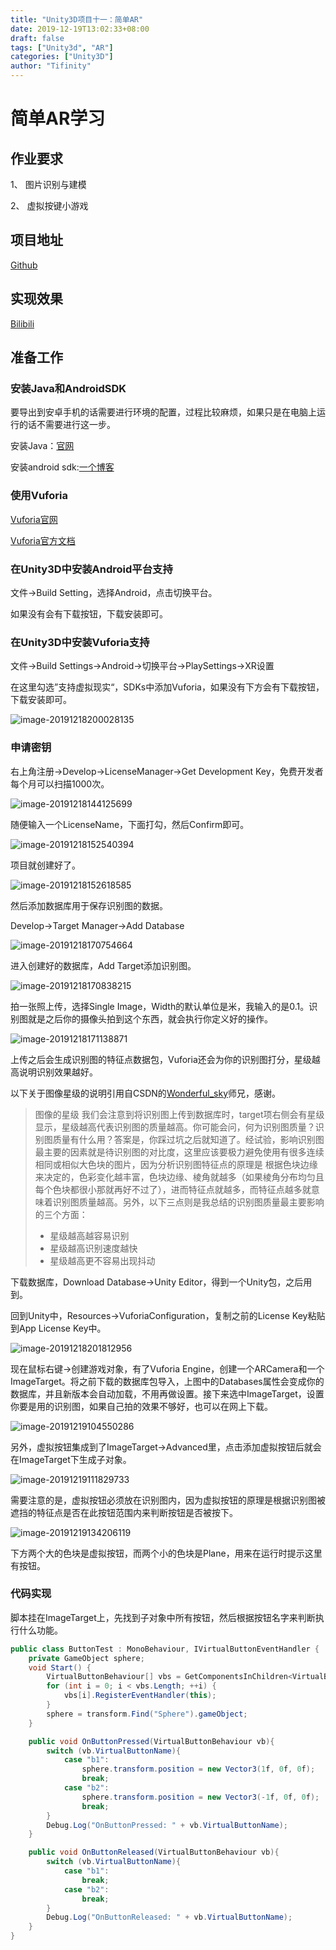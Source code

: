 ```yaml
---
title: "Unity3D项目十一：简单AR"
date: 2019-12-19T13:02:33+08:00
draft: false
tags: ["Unity3d", "AR"] 
categories: ["Unity3D"]             
author: "Tifinity"  
---
```


# 简单AR学习

## 作业要求

1、 图片识别与建模

2、 虚拟按键小游戏

## 项目地址

[Github](https://github.com/Tifinity/Unity3D-Learning/tree/master/项目十一：简单AR)

## 实现效果

[Bilibili](https://www.bilibili.com/video/av79825685/)

## 准备工作

### 安装Java和AndroidSDK

要导出到安卓手机的话需要进行环境的配置，过程比较麻烦，如果只是在电脑上运行的话不需要进行这一步。

安装Java：[官网](https://www.java.com/zh_CN/)

安装android sdk:[一个博客](https://blog.csdn.net/Akatsuki__Itachi/article/details/90813230)

### 使用Vuforia

[Vuforia官网](https://developer.vuforia.com)

[Vuforia官方文档](https://library.vuforia.com/articles/Training/getting-started-with-vuforia-in-unity.html)

### 在Unity3D中安装Android平台支持

文件->Build Setting，选择Android，点击切换平台。

如果没有会有下载按钮，下载安装即可。

### 在Unity3D中安装Vuforia支持

文件->Build Settings->Android->切换平台->PlaySettings->XR设置

在这里勾选”支持虚拟现实“，SDKs中添加Vuforia，如果没有下方会有下载按钮，下载安装即可。

![image-20191218200028135](https://github.com/Tifinity/MyImage/raw/master/Unity3D/hw11/image-20191218200028135.png)

### 申请密钥

右上角注册->Develop->LicenseManager->Get Development Key，免费开发者每个月可以扫描1000次。

![image-20191218144125699](https://github.com/Tifinity/MyImage/raw/master/Unity3D/hw11/image-20191218144125699.png)

随便输入一个LicenseName，下面打勾，然后Confirm即可。

![image-20191218152540394](https://github.com/Tifinity/MyImage/raw/master/Unity3D/hw11/image-20191218152540394.png)

项目就创建好了。

![image-20191218152618585](https://github.com/Tifinity/MyImage/raw/master/Unity3D/hw11/image-20191218152618585.png)

然后添加数据库用于保存识别图的数据。

Develop->Target Manager->Add Database

![image-20191218170754664](https://github.com/Tifinity/MyImage/raw/master/Unity3D/hw11/image-20191218170754664.png)

进入创建好的数据库，Add Target添加识别图。

![image-20191218170838215](https://github.com/Tifinity/MyImage/raw/master/Unity3D/hw11/image-20191218170838215.png)

拍一张照上传，选择Single Image，Width的默认单位是米，我输入的是0.1。识别图就是之后你的摄像头拍到这个东西，就会执行你定义好的操作。

![image-20191218171138871](https://github.com/Tifinity/MyImage/raw/master/Unity3D/hw11/image-20191218171138871.png)

上传之后会生成识别图的特征点数据包，Vuforia还会为你的识别图打分，星级越高说明识别效果越好。

以下关于图像星级的说明引用自CSDN的[Wonderful_sky](https://blog.csdn.net/Wonderful_sky/article/details/80744334)师兄，感谢。

> 图像的星级
> 我们会注意到将识别图上传到数据库时，target项右侧会有星级显示，星级越高代表识别图的质量越高。你可能会问，何为识别图质量？识别图质量有什么用？答案是，你踩过坑之后就知道了。经试验，影响识别图最主要的因素就是待识别图的对比度，这里应该要极力避免使用有很多连续相同或相似大色块的图片，因为分析识别图特征点的原理是 根据色块边缘 来决定的，色彩变化越丰富，色块边缘、棱角就越多（如果棱角分布均匀且每个色块都很小那就再好不过了），进而特征点就越多，而特征点越多就意味着识别图质量越高。另外，以下三点则是我总结的识别图质量最主要影响的三个方面：
>
> - 星级越高越容易识别
> - 星级越高识别速度越快
> - 星级越高更不容易出现抖动

下载数据库，Download Database->Unity Editor，得到一个Unity包，之后用到。

回到Unity中，Resources->VuforiaConfiguration，复制之前的License Key粘贴到App License Key中。

![image-20191218201812956](https://github.com/Tifinity/MyImage/raw/master/Unity3D/hw11/image-20191218201812956.png)

现在鼠标右键->创建游戏对象，有了Vuforia Engine，创建一个ARCamera和一个ImageTarget。将之前下载的数据库包导入，上图中的Databases属性会变成你的数据库，并且新版本会自动加载，不用再做设置。接下来选中ImageTarget，设置你要是用的识别图，如果自己拍的效果不够好，也可以在网上下载。

![image-20191219104550286](https://github.com/Tifinity/MyImage/raw/master/Unity3D/hw11/image-20191219104550286.png)

另外，虚拟按钮集成到了ImageTarget->Advanced里，点击添加虚拟按钮后就会在ImageTarget下生成子对象。

![image-20191219111829733](https://github.com/Tifinity/MyImage/raw/master/Unity3D/hw11/image-20191219111829733.png)

需要注意的是，虚拟按钮必须放在识别图内，因为虚拟按钮的原理是根据识别图被遮挡的特征点是否在此按钮范围内来判断按钮是否被按下。

![image-20191219134206119](https://github.com/Tifinity/MyImage/raw/master/Unity3D/hw11/image-20191219134206119.png)

下方两个大的色块是虚拟按钮，而两个小的色块是Plane，用来在运行时提示这里有按钮。

### 代码实现

脚本挂在ImageTarget上，先找到子对象中所有按钮，然后根据按钮名字来判断执行什么功能。

~~~C#
public class ButtonTest : MonoBehaviour, IVirtualButtonEventHandler { 
    private GameObject sphere;
    void Start() {
        VirtualButtonBehaviour[] vbs = GetComponentsInChildren<VirtualButtonBehaviour>(); 
        for (int i = 0; i < vbs.Length; ++i) {
            vbs[i].RegisterEventHandler(this);
        }
        sphere = transform.Find("Sphere").gameObject;
    }

    public void OnButtonPressed(VirtualButtonBehaviour vb){
        switch (vb.VirtualButtonName){
            case "b1":
                sphere.transform.position = new Vector3(1f, 0f, 0f);
                break;
            case "b2":
                sphere.transform.position = new Vector3(-1f, 0f, 0f);
                break;
        }
        Debug.Log("OnButtonPressed: " + vb.VirtualButtonName);
    }

    public void OnButtonReleased(VirtualButtonBehaviour vb){
        switch (vb.VirtualButtonName){
            case "b1":
                break;
            case "b2":
                break;
        }
        Debug.Log("OnButtonReleased: " + vb.VirtualButtonName);
    }
}
~~~